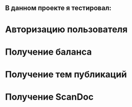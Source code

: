 ## В данном проекте я тестировал:
# Авторизацию пользователя
# Получение баланса
# Получение тем публикаций 
# Получение ScanDoc
